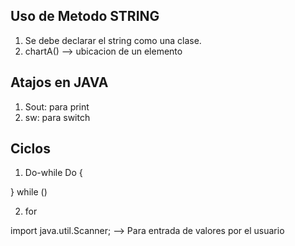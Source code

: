 ## Uso de Metodo STRING

1. Se debe declarar el string como una clase.
2. chartA() --> ubicacion de un elemento


## Atajos en JAVA

1. Sout: para print
2. sw: para switch


## Ciclos
1. Do-while
Do {

} while ()

2. for



import java.util.Scanner; --> Para entrada de valores por el usuario

